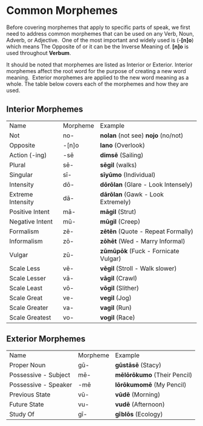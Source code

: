 # Common Morphemes

Before covering morphemes that apply to specific parts of speak, we first need to address common morphemes that can be used on any Verb, Noun, Adverb, or Adjective.&nbsp; One of the most important and widely used is (-**[n]o**) which means The Opposite of or it can be the Inverse Meaning of. **[n]o** is used throughout **Verbum**.

It should be noted that morphemes are listed as Interior or Exterior. Interior morphemes affect the root word for the purpose of creating a new word meaning.&nbsp; Exterior morphemes are applied to the new word meaning as a whole. The table below covers each of the morphemes and how they are used.

## Interior Morphemes

||||
|--- |--- |--- |
|Name|Morpheme|Example|
|Not|no-|**nolan** (not see) **nojo** (no/not)|
|Opposite|-[n]o|**lano** (Overlook)|
|Action (-ing)|-sē|**dimsē** (Sailing)|
|Plural|sē-|**sēgil** (walks)|
|Singular|sī-|**sīyūmo** (Individual)|
|Intensity|dō-|**dōrōlan** (Glare - Look Intensely)|
|Extreme Intensity|dā-|**dārōlan** (Gawk - Look Extremely)|
|Positive Intent|mā-|**māgil** (Strut)|
|Negative Intent|mū-|**mūgil** (Creep)|
|Formalism|zē-|**zētēn** (Quote - Repeat Formally)|
|Informalism|zō-|**zōhēt** (Wed - Marry Informal)|
|Vulgar|zū-|**zūmūpōk** (Fuck - Fornicate Vulgar)|
|Scale Less|vē-|**vēgil** (Stroll - Walk slower)|
|Scale Lesser|vā-|**vāgil** (Crawl)|
|Scale Least|vō-|**vōgil** (Slither)|
|Scale Great|ve-|**vegil** (Jog)|
|Scale Greater|va-|**vagil** (Run)|
|Scale Greatest|vo-|**vogil** (Race)|

## Exterior Morphemes

||||
|--- |--- |--- |
|Name|Morpheme|Example|
|Proper Noun|gū-|**gūstāsē** (Stacy)|
|Possessive - Subject|mē-|**mēlōrōkumo** (Their Pencil)|
|Possessive - Speaker|-mē|**lōrōkumomē** (My Pencil)|
|Previous State|vū-|**vūdē** (Morning)|
|Future State|vu-|**vudē** (Afternoon)|
|Study Of|gī-|**gīblōs** (Ecology)|

